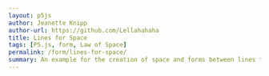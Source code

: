 ```yaml
---  
layout: p5js
author: Jeanette Knipp
author-url: https://github.com/Lellahahaha
title: Lines for Space
tags: [P5.js, form, Law of Space]
permalink: /form/lines-for-space/
summary: An example for the creation of space and forms between lines through their length and the angles in between.
---  
```

